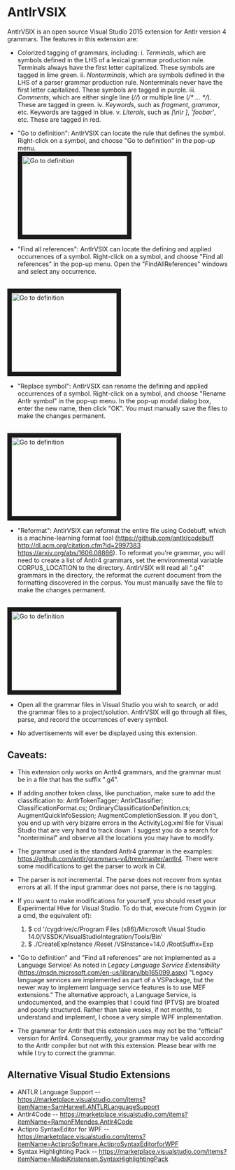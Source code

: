 # AntlrVSIX
AntlrVSIX is an open source Visual Studio 2015 extension for Antlr version 4
grammars. The features in this extension are:

* Colorized tagging of grammars, including:
i. _Terminals_, which are symbols defined in the LHS of a lexical grammar production rule.
Terminals always have the first letter capitalized. These symbols are tagged in lime
green.
ii. _Nonterminals_, which are symbols defined in the LHS of a parser grammar production rule.
Nonterminals never have the first letter capitalized. These symbols are tagged in purple.
iii. _Comments_, which are either single line (_//_) or multiple line (_/* ... */_). These are
tagged in green.
iv. _Keywords_, such as _fragment_, _grammar_, etc. Keywords are tagged in blue.
v. _Literals_, such as _[\n\r ]_, _'foobar'_, etc. These are tagged in red.

* "Go to definition": AntlrVSIX can locate the rule that defines the symbol.
Right-click on a symbol, and choose "Go to definition" in the pop-up menu.</br>
<a href="http://www.youtube.com/watch?feature=player_embedded&v=Kl_qaY0NF70" target="_blank"><img src="http://img.youtube.com/vi/Kl_qaY0NF70/0.jpg" 
alt="Go to definition" width="240" height="180" border="10" /></a>

* "Find all references": AntlrVSIX can locate the defining and applied occurrences
of a symbol. Right-click on a symbol, and choose "Find all references" in the pop-up
menu. Open the "FindAllReferences" windows and select any occurrence.
</br>
<a href="http://www.youtube.com/watch?feature=player_embedded&v=wOX_T4LP8QU
" target="_blank"><img src="http://img.youtube.com/vi/wOX_T4LP8QU/0.jpg" 
alt="Go to definition" width="240" height="180" border="10" /></a>

* "Replace symbol": AntlrVSIX can rename the defining and applied occurrences of a
symbol. Right-click on a symbol, and choose "Rename Antlr symbol" in the pop-up
menu. In the pop-up modal dialog box, enter the new name, then click "OK". You must
manually save the files to make the changes permanent.
</br>
<a href="http://www.youtube.com/watch?feature=player_embedded&v=JJSQ2_fjxvc
" target="_blank"><img src="http://img.youtube.com/vi/JJSQ2_fjxvc/0.jpg" 
alt="Go to definition" width="240" height="180" border="10" /></a>

* "Reformat": AntlrVSIX can reformat the entire file using Codebuff, which is
 a machine-learning format tool (https://github.com/antlr/codebuff http://dl.acm.org/citation.cfm?id=2997383 https://arxiv.org/abs/1606.08866).
To reformat you're grammar, you will need to create a list of Antlr4 grammars, set the environmental
variable CORPUS_LOCATION to the directory. AntlrVSIX will read all ".g4" grammars in
the directory, the reformat the current document from the formatting discovered in the corpus.
You must manually save the file to make the changes permanent.
</br>
<a href="http://www.youtube.com/watch?feature=player_embedded&v=XPC-wxucdoU
" target="_blank"><img src="http://img.youtube.com/vi/XPC-wxucdoU/0.jpg" 
alt="Go to definition" width="240" height="180" border="10" /></a>

* Open all the grammar files in Visual Studio you wish to search, or add the
grammar files to a project/solution. AntlrVSIX will go through all files, parse,
and record the occurrences of every symbol.

* No advertisements will ever be displayed using this extension.

## Caveats:

* This extension only works on Antlr4 grammars, and the grammar must be in a file that has the suffix
".g4".

* If adding another token class, like punctuation, make sure to add the classification to:
AntlrTokenTagger; AntlrClassifier; ClassificationFormat.cs; OrdinaryClassificationDefinition.cs;
AugmentQuickInfoSession; AugmentCompletionSession. If you don't, you end up with very
bizarre errors in the ActivityLog.xml file for Visual Studio that are very hard to track down.
I suggest you do a search for "nonterminal" and observe all the locations you may have to
modify.

* The grammar used is the standard Antlr4 grammar in the examples: 
https://github.com/antlr/grammars-v4/tree/master/antlr4. There were some modifications to
get the parser to work in C#.

* The parser is not incremental. The parse does not recover from
syntax errors at all. If the input grammar does not parse, there is no tagging.

* If you want to make modifications for yourself, you should reset your
Experimental Hive for Visual Studio. To do that, execute from Cygwin (or a cmd, the
equivalent of):
  1. $ cd '/cygdrive/c/Program Files (x86)/Microsoft Visual Studio 14.0/VSSDK/VisualStudioIntegration/Tools/Bin'
  2. $ ./CreateExpInstance /Reset /VSInstance=14.0 /RootSuffix=Exp

* "Go to definition" and "Find all references" are not implemented as a
Language Service! As noted in _Legacy Language Service Extensibility_
(https://msdn.microsoft.com/en-us/library/bb165099.aspx) "Legacy language
services are implemented as part of a VSPackage, but the newer way to implement
language service features is to use MEF extensions." The alternative approach,
a Language Service, is undocumented, and the examples that I could find (PTVS)
are bloated and poorly structured. Rather than take weeks, if not months, to understand and implement,
I chose a very simple WPF implementation.

* The grammar for Antlr that this extension uses may not be the "official" version for Antlr4. Consequently, your
grammar may be valid according to the Antlr compiler but not with this extension.
Please bear with me while I try to correct the grammar.

## Alternative Visual Studio Extensions

* ANTLR Language Support -- https://marketplace.visualstudio.com/items?itemName=SamHarwell.ANTLRLanguageSupport
* Antlr4Code -- https://marketplace.visualstudio.com/items?itemName=RamonFMendes.Antlr4Code
* Actipro SyntaxEditor for WPF -- https://marketplace.visualstudio.com/items?itemName=ActiproSoftware.ActiproSyntaxEditorforWPF
* Syntax Highlighting Pack -- https://marketplace.visualstudio.com/items?itemName=MadsKristensen.SyntaxHighlightingPack

